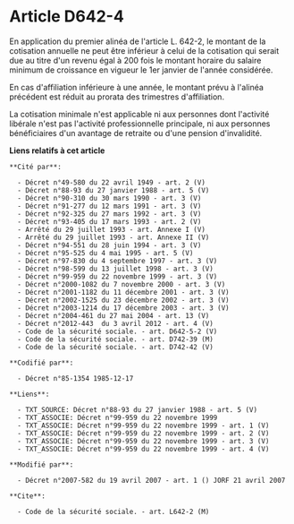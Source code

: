 # Article D642-4

En application du premier alinéa de l'article L. 642-2, le montant de la cotisation annuelle ne peut être inférieur à celui
de la cotisation qui serait due au titre d'un revenu égal à 200 fois le montant horaire du salaire minimum de croissance en
vigueur le 1er janvier de l'année considérée.

En cas d'affiliation inférieure à une année, le montant prévu à l'alinéa précédent est réduit au prorata des trimestres
d'affiliation.

La cotisation minimale n'est applicable ni aux personnes dont l'activité libérale n'est pas l'activité professionnelle
principale, ni aux personnes bénéficiaires d'un avantage de retraite ou d'une pension d'invalidité.

**Liens relatifs à cet article**

	**Cité par**:

	  - Décret n°49-580 du 22 avril 1949 - art. 2 (V)
	  - Décret n°88-93 du 27 janvier 1988 - art. 5 (V)
	  - Décret n°90-310 du 30 mars 1990 - art. 3 (V)
	  - Décret n°91-277 du 12 mars 1991 - art. 3 (V)
	  - Décret n°92-325 du 27 mars 1992 - art. 3 (V)
	  - Décret n°93-405 du 17 mars 1993 - art. 2 (V)
	  - Arrêté du 29 juillet 1993 - art. Annexe I (V)
	  - Arrêté du 29 juillet 1993 - art. Annexe II (V)
	  - Décret n°94-551 du 28 juin 1994 - art. 3 (V)
	  - Décret n°95-525 du 4 mai 1995 - art. 5 (V)
	  - Décret n°97-830 du 4 septembre 1997 - art. 3 (V)
	  - Décret n°98-599 du 13 juillet 1998 - art. 3 (V)
	  - Décret n°99-959 du 22 novembre 1999 - art. 3 (V)
	  - Décret n°2000-1082 du 7 novembre 2000 - art. 3 (V)
	  - Décret n°2001-1182 du 11 décembre 2001 - art. 3 (V)
	  - Décret n°2002-1525 du 23 décembre 2002 - art. 3 (V)
	  - Décret n°2003-1214 du 17 décembre 2003 - art. 3 (V)
	  - Décret n°2004-461 du 27 mai 2004 - art. 13 (V)
	  - Décret n°2012-443  du 3 avril 2012 - art. 4 (V)
	  - Code de la sécurité sociale. - art. D642-5-2 (V)
	  - Code de la sécurité sociale. - art. D742-39 (M)
	  - Code de la sécurité sociale. - art. D742-42 (V)

	**Codifié par**:

	  - Décret n°85-1354 1985-12-17

	**Liens**:

	  - TXT_SOURCE: Décret n°88-93 du 27 janvier 1988 - art. 5 (V)
	  - TXT_ASSOCIE: Décret n°99-959 du 22 novembre 1999
	  - TXT_ASSOCIE: Décret n°99-959 du 22 novembre 1999 - art. 1 (V)
	  - TXT_ASSOCIE: Décret n°99-959 du 22 novembre 1999 - art. 2 (V)
	  - TXT_ASSOCIE: Décret n°99-959 du 22 novembre 1999 - art. 3 (V)
	  - TXT_ASSOCIE: Décret n°99-959 du 22 novembre 1999 - art. 4 (V)

	**Modifié par**:

	  - Décret n°2007-582 du 19 avril 2007 - art. 1 () JORF 21 avril 2007

	**Cite**:

	  - Code de la sécurité sociale. - art. L642-2 (M)
